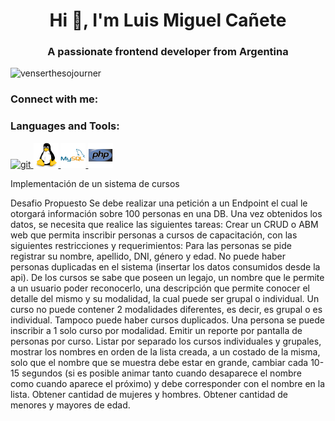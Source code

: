 <h1 align="center">Hi 👋, I'm Luis Miguel Cañete</h1>
<h3 align="center">A passionate frontend developer from Argentina</h3>

<p align="left"> <img src="https://komarev.com/ghpvc/?username=venserthesojourner&label=Profile%20views&color=0e75b6&style=flat" alt="venserthesojourner" /> </p>

<h3 align="left">Connect with me:</h3>
<p align="left">
</p>

<h3 align="left">Languages and Tools:</h3>
<p align="left"> <a href="https://git-scm.com/" target="_blank" rel="noreferrer"> <img src="https://www.vectorlogo.zone/logos/git-scm/git-scm-icon.svg" alt="git" width="40" height="40"/> </a> <a href="https://www.linux.org/" target="_blank" rel="noreferrer"> <img src="https://raw.githubusercontent.com/devicons/devicon/master/icons/linux/linux-original.svg" alt="linux" width="40" height="40"/> </a> <a href="https://www.mysql.com/" target="_blank" rel="noreferrer"> <img src="https://raw.githubusercontent.com/devicons/devicon/master/icons/mysql/mysql-original-wordmark.svg" alt="mysql" width="40" height="40"/> </a> <a href="https://www.php.net" target="_blank" rel="noreferrer"> <img src="https://raw.githubusercontent.com/devicons/devicon/master/icons/php/php-original.svg" alt="php" width="40" height="40"/> </a> </p>Implementación de un sistema de cursos

Desafio Propuesto
Se debe realizar una petición a un Endpoint el cual le otorgará información sobre 100 personas en una DB.
Una vez obtenidos los datos, se necesita que realice las siguientes tareas:
Crear un CRUD o ABM web que permita inscribir personas a cursos de capacitación, con las siguientes restricciones y requerimientos:
Para las personas se pide registrar su nombre, apellido, DNI, género y edad. No puede haber personas duplicadas en el sistema (insertar los datos consumidos desde la api).
De los cursos se sabe que poseen un legajo, un nombre que le permite a un usuario poder reconocerlo, una descripción que permite conocer el detalle del mismo y su modalidad, la cual puede ser grupal o individual.
Un curso no puede contener 2 modalidades diferentes, es decir, es grupal o es individual. Tampoco puede haber cursos duplicados.
Una persona se puede inscribir a 1 solo curso por modalidad.
Emitir un reporte por pantalla de personas por curso.
Listar por separado los cursos individuales y grupales, mostrar los nombres en orden de la lista creada, a un costado de la misma, solo que el nombre que se muestra debe estar en grande, cambiar cada 10-15 segundos (si es posible animar tanto cuando desaparece el nombre como cuando aparece el próximo) y debe corresponder con el nombre en la lista.
Obtener cantidad de mujeres y hombres.
Obtener cantidad de menores y mayores de edad.
